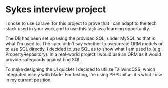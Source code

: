 # Sykes interview project

I chose to use Laravel for this project to prove that I can adapt to the tech stack used in your work
and to use this task as a learning opportunity.

The DB has been set up using the provided SQL, under MySQL as that is what I'm used to. The spec didn't say whether to use/create
 ORM models or to use SQL directly, I decided to use SQL as to show what I am used to (e.g. PropertyRepository). In a real-world
project I would use an ORM as it would provide safeguards against bad SQL.

To make designing the UI quicker I decided to utilize TailwindCSS, which integrated nicely with blade. For testing, I'm using PHPUnit
as it's what I use in my current position.